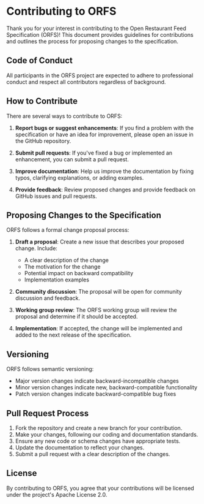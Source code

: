 # Contributing to ORFS

Thank you for your interest in contributing to the Open Restaurant Feed Specification (ORFS)! This document provides guidelines for contributions and outlines the process for proposing changes to the specification.

## Code of Conduct

All participants in the ORFS project are expected to adhere to professional conduct and respect all contributors regardless of background.

## How to Contribute

There are several ways to contribute to ORFS:

1. **Report bugs or suggest enhancements**: If you find a problem with the specification or have an idea for improvement, please open an issue in the GitHub repository.

2. **Submit pull requests**: If you've fixed a bug or implemented an enhancement, you can submit a pull request.

3. **Improve documentation**: Help us improve the documentation by fixing typos, clarifying explanations, or adding examples.

4. **Provide feedback**: Review proposed changes and provide feedback on GitHub issues and pull requests.

## Proposing Changes to the Specification

ORFS follows a formal change proposal process:

1. **Draft a proposal**: Create a new issue that describes your proposed change. Include:
   - A clear description of the change
   - The motivation for the change
   - Potential impact on backward compatibility
   - Implementation examples

2. **Community discussion**: The proposal will be open for community discussion and feedback.

3. **Working group review**: The ORFS working group will review the proposal and determine if it should be accepted.

4. **Implementation**: If accepted, the change will be implemented and added to the next release of the specification.

## Versioning

ORFS follows semantic versioning:
- Major version changes indicate backward-incompatible changes
- Minor version changes indicate new, backward-compatible functionality
- Patch version changes indicate backward-compatible bug fixes

## Pull Request Process

1. Fork the repository and create a new branch for your contribution.
2. Make your changes, following our coding and documentation standards.
3. Ensure any new code or schema changes have appropriate tests.
4. Update the documentation to reflect your changes.
5. Submit a pull request with a clear description of the changes.

## License

By contributing to ORFS, you agree that your contributions will be licensed under the project's Apache License 2.0.
